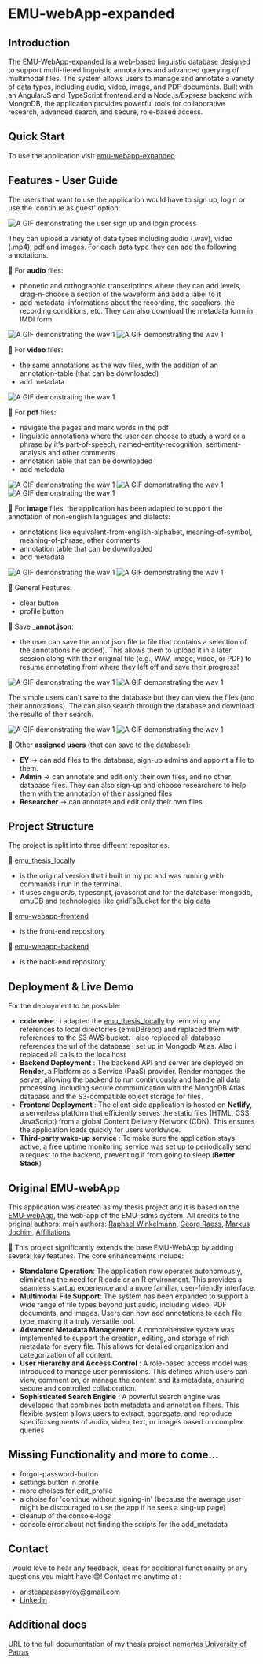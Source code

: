 # EMU-webApp-expanded

## Introduction
The EMU-WebApp-expanded is a web-based linguistic database designed to support multi-tiered linguistic annotations and advanced querying of multimodal files. The system allows users to manage and annotate a variety of data types, including audio, video, image, and PDF documents. Built with an AngularJS and TypeScript frontend and a Node.js/Express backend with MongoDB, the application provides powerful tools for collaborative research, advanced search, and secure, role-based access.


## Quick Start
To use the application visit [emu-webapp-expanded](https://emu-webapp-frontend.netlify.app/#!/login)


## Features - User Guide
The users that want to use the application would have to sign up, login or use the 'continue as guest' option:

![A GIF demonstrating the user sign up and login process](assets/signUp_as_aSimpleUser.gif)


They can upload a variety of data types including audio (.wav), video (.mp4), pdf and images. For each data type they can add the following annotations.

🔷 For **audio** files: 
* phonetic and orthographic transcriptions where they can add levels, drag-n-choose a section of the waveform and add a label to it
* add metadata ·informations about the recording, the speakers, the recording conditions, etc. They can also download the metadata form in IMDI form

![A GIF demonstrating the wav 1](assets/simple_user_wav1.gif)
![A GIF demonstrating the wav 1](assets/simple_user_wav2.gif)


🔷 For **video** files:
* the same annotations as the wav files, with the addition of an annotation-table (that can be downloaded)
* add metadata 

![A GIF demonstrating the wav 1](assets/simpleUser_video1.gif)


🔷 For **pdf** files:
* navigate the pages and mark words in the pdf
* linguistic annotations where the user can choose to study a word or a phrase by it's part-of-speech, named-entity-recognition, sentiment-analysis and other comments
* annotation table that can be downloaded
* add metadata 

![A GIF demonstrating the wav 1](assets/simpleUser_pdf1.gif)
![A GIF demonstrating the wav 1](assets/simpleUser_pdf2.gif)
![A GIF demonstrating the wav 1](assets/simpleUser_pdf3.gif)


🔷 For **image** files, the application has been adapted to support the annotation of non-english languages and dialects:
* annotations like equivalent-from-english-alphabet, meaning-of-symbol, meaning-of-phrase, other comments
* annotation table that can be downloaded 
* add metadata 

![A GIF demonstrating the wav 1](assets/simpleUser_image1.gif)
![A GIF demonstrating the wav 1](assets/simpleUser_image2.gif)


🔷 General Features:
* clear button
* profile button


🔷 Save **_annot.json**:
* the user can save the annot.json file (a file that contains a selection of the annotations he added). This allows them to upload it in a later session along with their original file (e.g., WAV, image, video, or PDF) to resume annotating from where they left off and save their progress!

![A GIF demonstrating the wav 1](assets/simpleUser_saveAnnot1.gif)
![A GIF demonstrating the wav 1](assets/simpleUser_saveAnnot2.gif)


The simple users can't save to the database but they can view the files (and their annotations). The can also search through the database and download the results of their search.

![A GIF demonstrating the wav 1](assets/simpleUser_simpleUser_db1.gif)
![A GIF demonstrating the wav 1](assets/simpleUser_simpleUser_db2.gif)


🔷 Other **assigned users** (that can save to the database):
* **EY** -> can add files to the database, sign-up admins and appoint a file to them. 
* **Admin** -> can annotate and edit only their own files, and no other database files. They can also sign-up and choose researchers to help them with the annotation of their assigned files
* **Researcher** -> can annotate and edit only their own files


## Project Structure
The project is split into three diffeent repositories. 

🔷 [emu_thesis_locally](https://github.com/aristeap/emu_thesis_locally.git)
* is the original version that i built in my pc and was running with commands i run in the terminal. 
* it uses angularJs, typescript, javascript and for the database: mongodb, emuDB and technologies like gridFsBucket for the big data 

🔷 [emu-webapp-frontend](https://github.com/aristeap/emu-webapp-frontend.git)
* is the front-end repository

🔷 [emu-webapp-backend](https://github.com/aristeap/emu-webapp-backend.git)
* is the back-end repository


## Deployment & Live Demo
For the deployment to be possible:
* **code wise** : i adapted the [emu_thesis_locally](https://github.com/aristeap/emu_thesis_locally.git) by removing any references to local directories (emuDBrepo) and replaced them with references το the S3 AWS bucket. I also replaced all database references the url of the database i set up in Mongodb Atlas. Also i replaced all calls to the localhost
* **Backend Deployment** : The backend API and server are deployed on **Render**, a Platform as a Service (PaaS) provider. Render manages the server, allowing the backend to run continuously and handle all data processing, including secure communication with the MongoDB Atlas database and the S3-compatible object storage for files.
* **Frontend Deployment** : The client-side application is hosted on **Netlify**, a serverless platform that efficiently serves the static files (HTML, CSS, JavaScript) from a global Content Delivery Network (CDN). This ensures the application loads quickly for users worldwide.
* **Third-party wake-up service** : To make sure the application stays active, a free uptime monitoring service was set up to periodically send a request to the backend, preventing it from going to sleep (**Better Stack**) 




## Original EMU-webApp 
This application was created as my thesis project and it is based on the [EMU-webApp](https://github.com/IPS-LMU/EMU-webApp.git), the web-app of the EMU-sdms system. All credits to the original authors: 
main  authors: [Raphael Winkelmann](https://github.com/raphywink), [Georg Raess](https://github.com/georgraess), [Markus Jochim](https://github.com/MJochim), [Affiliations](https://www.en.phonetik.uni-muenchen.de/index.html)

🔷 This project significantly extends the base EMU-WebApp by adding several key features. The core enhancements include:
* **Standalone Operation**: The application now operates autonomously, eliminating the need for R code or an R environment. This provides a seamless startup experience and a more familiar, user-friendly interface.
* **Multimodal File Support**: The system has been expanded to support a wide range of file types beyond just audio, including video, PDF documents, and images. Users can now add annotations to each file type, making it a truly versatile tool.
* **Advanced Metadata Management**: A comprehensive system was implemented to support the creation, editing, and storage of rich metadata for every file. This allows for detailed organization and categorization of all content.
* **User Hierarchy and Access Control** : A role-based access model was introduced to manage user permissions. This defines which users can view, comment on, or manage the content and its metadata, ensuring secure and controlled collaboration.
* **Sophisticated Search Engine** : A powerful search engine was developed that combines both metadata and annotation filters. This flexible system allows users to extract, aggregate, and reproduce specific segments of audio, video, text, or images based on complex queries


## Missing Functionality and more to come...
* forgot-password-button
* settings button in profile 
* more choises for edit_profile
* a choise for 'continue without signing-in' (because the average user might be discouraged to use the app if he sees a sing-up page)  
* cleanup of the console-logs
* console error about not finding the scripts for the add_metadata


## Contact
I would love to hear any feedback, ideas for additional functionality or any questions you might have 😊! Contact me anytime at : 
* [aristeapapaspyroy@gmail.com](mailto:aristeapapaspyroy@gmail.com)
* [Linkedin](https://www.linkedin.com/in/aristea-papaspyrou-8277a02a0/)


## Additional docs
URL to the full documentation of my thesis project [nemertes University of Patras](https://nemertes.library.upatras.gr/items/56d191eb-10c4-4883-b069-4e5bc023bec2)
